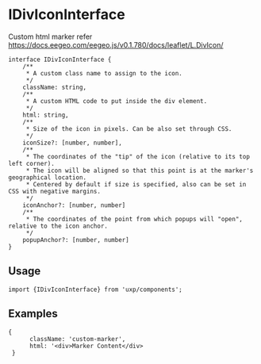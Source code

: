 # IDivIconInterface





Custom html marker
refer https://docs.eegeo.com/eegeo.js/v0.1.780/docs/leaflet/L.DivIcon/





```tsx
interface IDivIconInterface {
    /**
     * A custom class name to assign to the icon.
     */
    className: string,
    /**
     * A custom HTML code to put inside the div element.
     */
    html: string,
    /**
     * Size of the icon in pixels. Can be also set through CSS.
     */
    iconSize?: [number, number],
    /**
     * The coordinates of the "tip" of the icon (relative to its top left corner). 
     * The icon will be aligned so that this point is at the marker's geographical location. 
     * Centered by default if size is specified, also can be set in CSS with negative margins.
     */
    iconAnchor?: [number, number]
    /**
     * The coordinates of the point from which popups will "open", relative to the icon anchor.
     */
    popupAnchor?: [number, number]
}
```

## Usage



```tsx
import {IDivIconInterface} from 'uxp/components';
```

## Examples



```tsx
{
      className: 'custom-marker',
      html: '<div>Marker Content</div>
 }
```


